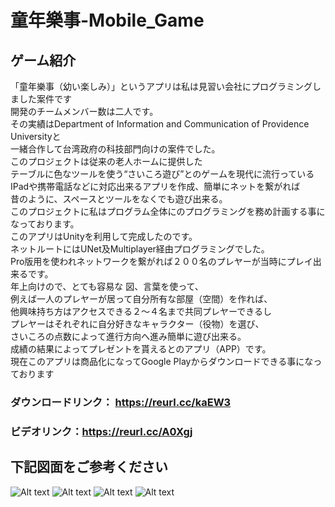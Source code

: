 # 童年樂事-Mobile_Game
## ゲーム紹介
「童年樂事（幼い楽しみ）」というアプリは私は見習い会社にプログラミングしました案件です<br>
開発のチームメンバー数は二人です。<br>
その実績はDepartment of Information and Communication of Providence Universityと<br>
一緒合作して台湾政府の科技部門向けの案件でした。<br>
このプロジェクトは従来の老人ホームに提供した<br>
テーブルに色なツールを使う“さいころ遊び”とのゲームを現代に流行っている <br>
IPadや携帯電話などに対応出来るアプリを作成、簡単にネットを繋がれば	<br>
昔のように、スペースとツールをなくでも遊び出来る。<br>
このプロジェクトに私はプログラム全体にのプログラミングを務め計画する事になっております。<br>
このアプリはUnityを利用して完成したのです。<br>
ネットルートにはUNet及Multiplayer経由プログラミングでした。<br>
Pro版用を使われネットワークを繋がれば２００名のプレヤーが当時にプレイ出来るです。<br>
年上向けので、とても容易な 図、言葉を使って、<br>
例えば一人のプレヤーが居って自分所有な部屋（空間）を作れば、<br>
他興味持ち方はアクセスできる２～４名まで共同プレヤーできるし <br>
プレヤーはそれぞれに自分好きなキャラクター（役物）を選び、<br>
さいころの点数によって進行方向へ進み簡単に遊び出来る。<br>
成績の結果によってプレゼントを貰えるとのアプリ（APP）です。<br>
現在このアプリは商品化になってGoogle Playからダウンロードできる事になっております	
### ダウンロードリンク： https://reurl.cc/kaEW3 <br>
### ビデオリンク：https://reurl.cc/A0Xgj <br>
## 下記図面をご参考ください
![Alt text](https://imgur.com/5pNRqt4.jpg "Start Menu")
![Alt text](https://imgur.com/HMIt3Po.jpg "Help Menu")
![Alt text](https://imgur.com/BzJXJOf.jpg "Game Scene")
![Alt text](https://imgur.com/4oZo48i.jpg "Result Scene")
